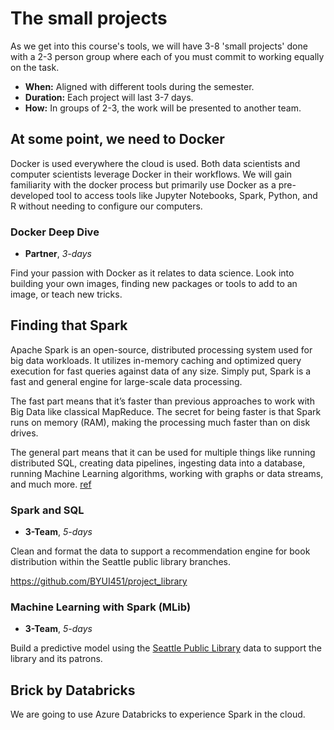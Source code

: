
# The small projects

As we get into this course's tools, we will have 3-8 'small projects' done with a 2-3 person group where each of you must commit to working equally on the task.  

- **When:** Aligned with different tools during the semester.
- **Duration:** Each project will last 3-7 days.
- **How:** In groups of 2-3, the work will be presented to another team.

## At some point, we need to Docker

Docker is used everywhere the cloud is used.  Both data scientists and computer scientists leverage Docker in their workflows.  We will gain familiarity with the docker process but primarily use Docker as a pre-developed tool to access tools like Jupyter Notebooks, Spark, Python, and R without needing to configure our computers.

### Docker Deep Dive

- __Partner__, _3-days_

Find your passion with Docker as it relates to data science.  Look into building your own images, finding new packages or tools to add to an image, or teach new tricks.


## Finding that Spark

Apache Spark is an open-source, distributed processing system used for big data workloads. It utilizes in-memory caching and optimized query execution for fast queries against data of any size. Simply put, Spark is a fast and general engine for large-scale data processing.

The fast part means that it’s faster than previous approaches to work with Big Data like classical MapReduce. The secret for being faster is that Spark runs on memory (RAM), making the processing much faster than on disk drives.

The general part means that it can be used for multiple things like running distributed SQL, creating data pipelines, ingesting data into a database, running Machine Learning algorithms, working with graphs or data streams, and much more. [ref](https://chartio.com/learn/data-analytics/what-is-spark/)

### Spark and SQL

- __3-Team__, _5-days_

Clean and format the data to support a recommendation engine for book distribution within the Seattle public library branches.

https://github.com/BYUI451/project_library

### Machine Learning with Spark (MLib)

- __3-Team__, _5-days_

Build a predictive model using the [Seattle Public Library](https://github.com/BYUI451/project_library) data to support the library and its patrons.

## Brick by Databricks

We are going to use Azure Databricks to experience Spark in the cloud.
